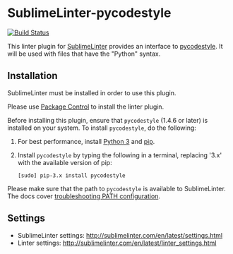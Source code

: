 SublimeLinter-pycodestyle
=========================

[![Build Status](https://travis-ci.org/SublimeLinter/SublimeLinter-pycodestyle.svg?branch=master)](https://travis-ci.org/SublimeLinter/SublimeLinter-pycodestyle)

This linter plugin for [SublimeLinter](https://github.com/SublimeLinter/SublimeLinter) provides an interface to [pycodestyle](https://github.com/PyCQA/pycodestyle).
It will be used with files that have the "Python" syntax.


## Installation

SublimeLinter must be installed in order to use this plugin. 

Please use [Package Control](https://packagecontrol.io) to install the linter plugin.

Before installing this plugin, ensure that `pycodestyle` (1.4.6 or later) is installed on your system.
To install `pycodestyle`, do the following:

1. For best performance, install [Python 3](http://python.org) and [pip](http://www.pip-installer.org/en/latest/installing.html).

1. Install `pycodestyle` by typing the following in a terminal, replacing '3.x' with the available version of pip:
   ```
   [sudo] pip-3.x install pycodestyle
   ```

Please make sure that the path to `pycodestyle` is available to SublimeLinter.
The docs cover [troubleshooting PATH configuration](http://sublimelinter.com/en/latest/troubleshooting.html#finding-a-linter-executable).


## Settings

- SublimeLinter settings: http://sublimelinter.com/en/latest/settings.html
- Linter settings: http://sublimelinter.com/en/latest/linter_settings.html
